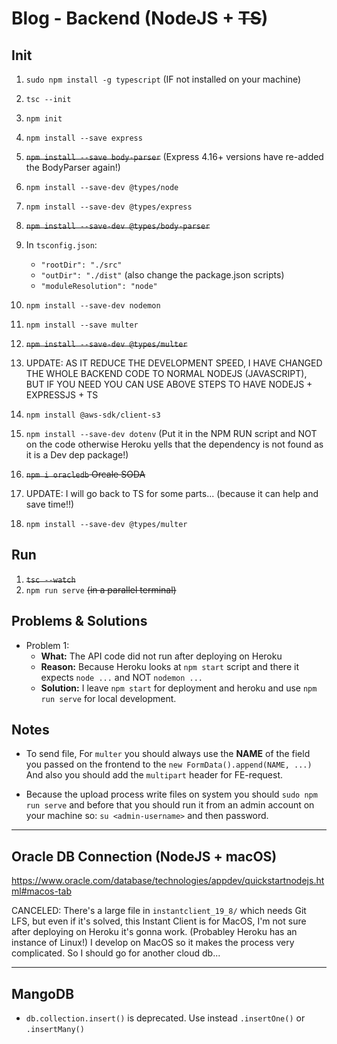 # Blog - Backend (NodeJS + ~~TS~~)

## Init
1. `sudo npm install -g typescript` (IF not installed on your machine)
2. `tsc --init`
3. `npm init`
4. `npm install --save express`
5. ~~`npm install --save body-parser`~~ (Express 4.16+ versions have re-added the BodyParser again!)
6. `npm install --save-dev @types/node`
7. `npm install --save-dev @types/express`
8. ~~`npm install --save-dev @types/body-parser`~~
9. In `tsconfig.json`:
    * `"rootDir": "./src"`
    * `"outDir": "./dist"` (also change the package.json scripts)
    * `"moduleResolution": "node"`
10. `npm install --save-dev nodemon`

11. `npm install --save multer`
12. ~~`npm install --save-dev @types/multer`~~

13. UPDATE: AS IT REDUCE THE DEVELOPMENT SPEED, I HAVE CHANGED THE WHOLE BACKEND CODE TO NORMAL NODEJS (JAVASCRIPT), BUT IF YOU NEED YOU CAN USE ABOVE STEPS TO HAVE NODEJS + EXPRESSJS + TS

14. `npm install @aws-sdk/client-s3`
15. `npm install --save-dev dotenv` (Put it in the NPM RUN script and NOT on the code otherwise Heroku yells that the dependency is not found as it is a Dev dep package!)
16. ~~`npm i oracledb` Orcale SODA~~

17. UPDATE: I will go back to TS for some parts... (because it can help and save time!!)

18. `npm install --save-dev @types/multer`

## Run
1. ~~`tsc --watch`~~
2. `npm run serve` ~~(in a parallel terminal)~~

## Problems & Solutions
* Problem 1:
    * __What:__ The API code did not run after deploying on Heroku
    * __Reason:__ Because Heroku looks at `npm start` script and there it expects `node ...` and NOT `nodemon ...`
    * __Solution:__ I leave `npm start` for deployment and heroku and use `npm run serve` for local development.

## Notes
* To send file, For `multer` you should always use the __NAME__ of the field you passed on the frontend to the `new FormData().append(NAME, ...)` And also you should add the `multipart` header for FE-request.

* Because the upload process write files on system you should `sudo npm run serve` and before that you should run it from an admin account on your machine so: `su <admin-username>` and then password.
___

## Oracle DB Connection (NodeJS + macOS)
https://www.oracle.com/database/technologies/appdev/quickstartnodejs.html#macos-tab

CANCELED: There's a large file in `instantclient_19_8/` which needs Git LFS, but even if it's solved, this Instant Client is for MacOS, I'm not sure after deploying on Heroku it's gonna work. (Probabley Heroku has an instance of Linux!) I develop on MacOS so it makes the process very complicated. So I should go for another cloud db...
___

## MangoDB
* `db.collection.insert()` is deprecated. Use instead `.insertOne()` or `.insertMany()`